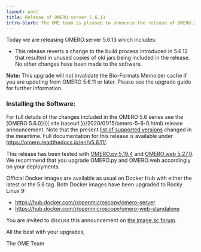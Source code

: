 ```yaml
---
layout: post
title: Release of OMERO.server 5.6.13
intro-blurb: The OME team is pleased to announce the release of OMERO.server 5.6.13
---
```


Today we are releasing OMERO.server 5.6.13 which includes:

- This release reverts a change to the build process introduced in 5.6.12 that resulted in
unused copies of old jars being included in the release. No other changes have been
made to the software.

**Note:** This upgrade will not invalidate the Bio-Formats Memoizer cache if you are updating
from OMERO 5.6.11 or later. Please see the upgrade guide for further information.

### Installing the Software:

For full details of the changes included in the OMERO 5.6 series see the
[OMERO 5.6.0]({{ site.baseurl }}/2020/01/15/omero-5-6-0.html) release
announcement. Note that the present [list of supported versions](https://omero.readthedocs.io/en/v5.6.11/sysadmins/version-requirements.html) changed in the meantime. Full documentation for this release is available
under <https://omero.readthedocs.io/en/v5.6.11/>.

This release has been tested with
[OMERO.py 5.19.4](https://pypi.org/project/omero-py/5.19.4/) and
[OMERO.web 5.27.0](https://pypi.org/project/omero-web/5.27.0/). We
recommend that you upgrade OMERO.py and OMERO.web accordingly on your deployments.

Official Docker images are available as usual on Docker Hub with either
the latest or the 5.6 tag. Both Docker images have been upgraded to Rocky Linux 9:

* <https://hub.docker.com/r/openmicroscopy/omero-server>
* <https://hub.docker.com/r/openmicroscopy/omero-web-standalone>


You are invited to discuss this announcement on
[the image.sc forum](https://forum.image.sc/tags/c/data-management/omero).

All the best with your upgrades,

The OME Team
